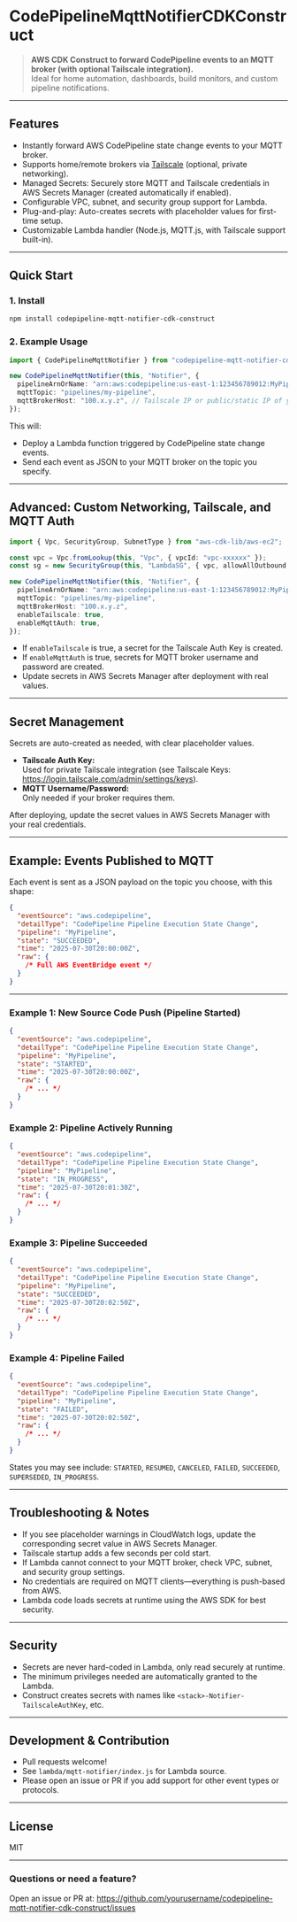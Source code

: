 # CodePipelineMqttNotifierCDKConstruct

> **AWS CDK Construct to forward CodePipeline events to an MQTT broker (with optional Tailscale integration).**  
> Ideal for home automation, dashboards, build monitors, and custom pipeline notifications.

---

## Features

- Instantly forward AWS CodePipeline state change events to your MQTT broker.
- Supports home/remote brokers via [Tailscale](https://tailscale.com/) (optional, private networking).
- Managed Secrets: Securely store MQTT and Tailscale credentials in AWS Secrets Manager (created automatically if enabled).
- Configurable VPC, subnet, and security group support for Lambda.
- Plug-and-play: Auto-creates secrets with placeholder values for first-time setup.
- Customizable Lambda handler (Node.js, MQTT.js, with Tailscale support built-in).

---

## Quick Start

### 1. Install

```bash
npm install codepipeline-mqtt-notifier-cdk-construct
```

### 2. Example Usage

```ts
import { CodePipelineMqttNotifier } from "codepipeline-mqtt-notifier-cdk-construct";

new CodePipelineMqttNotifier(this, "Notifier", {
  pipelineArnOrName: "arn:aws:codepipeline:us-east-1:123456789012:MyPipeline",
  mqttTopic: "pipelines/my-pipeline",
  mqttBrokerHost: "100.x.y.z", // Tailscale IP or public/static IP of your broker
});
```

This will:

- Deploy a Lambda function triggered by CodePipeline state change events.
- Send each event as JSON to your MQTT broker on the topic you specify.

---

## Advanced: Custom Networking, Tailscale, and MQTT Auth

```ts
import { Vpc, SecurityGroup, SubnetType } from "aws-cdk-lib/aws-ec2";

const vpc = Vpc.fromLookup(this, "Vpc", { vpcId: "vpc-xxxxxx" });
const sg = new SecurityGroup(this, "LambdaSG", { vpc, allowAllOutbound: true });

new CodePipelineMqttNotifier(this, "Notifier", {
  pipelineArnOrName: "arn:aws:codepipeline:us-east-1:123456789012:MyPipeline",
  mqttTopic: "pipelines/my-pipeline",
  mqttBrokerHost: "100.x.y.z",
  enableTailscale: true,
  enableMqttAuth: true,
});
```

- If `enableTailscale` is true, a secret for the Tailscale Auth Key is created.
- If `enableMqttAuth` is true, secrets for MQTT broker username and password are created.
- Update secrets in AWS Secrets Manager after deployment with real values.

---

## Secret Management

Secrets are auto-created as needed, with clear placeholder values.

- **Tailscale Auth Key:**  
  Used for private Tailscale integration (see Tailscale Keys: https://login.tailscale.com/admin/settings/keys).
- **MQTT Username/Password:**  
  Only needed if your broker requires them.

After deploying, update the secret values in AWS Secrets Manager with your real credentials.

---

## Example: Events Published to MQTT

Each event is sent as a JSON payload on the topic you choose, with this shape:

```json
{
  "eventSource": "aws.codepipeline",
  "detailType": "CodePipeline Pipeline Execution State Change",
  "pipeline": "MyPipeline",
  "state": "SUCCEEDED",
  "time": "2025-07-30T20:00:00Z",
  "raw": {
    /* Full AWS EventBridge event */
  }
}
```

---

### Example 1: New Source Code Push (Pipeline Started)

```json
{
  "eventSource": "aws.codepipeline",
  "detailType": "CodePipeline Pipeline Execution State Change",
  "pipeline": "MyPipeline",
  "state": "STARTED",
  "time": "2025-07-30T20:00:00Z",
  "raw": {
    /* ... */
  }
}
```

### Example 2: Pipeline Actively Running

```json
{
  "eventSource": "aws.codepipeline",
  "detailType": "CodePipeline Pipeline Execution State Change",
  "pipeline": "MyPipeline",
  "state": "IN_PROGRESS",
  "time": "2025-07-30T20:01:30Z",
  "raw": {
    /* ... */
  }
}
```

### Example 3: Pipeline Succeeded

```json
{
  "eventSource": "aws.codepipeline",
  "detailType": "CodePipeline Pipeline Execution State Change",
  "pipeline": "MyPipeline",
  "state": "SUCCEEDED",
  "time": "2025-07-30T20:02:50Z",
  "raw": {
    /* ... */
  }
}
```

### Example 4: Pipeline Failed

```json
{
  "eventSource": "aws.codepipeline",
  "detailType": "CodePipeline Pipeline Execution State Change",
  "pipeline": "MyPipeline",
  "state": "FAILED",
  "time": "2025-07-30T20:02:50Z",
  "raw": {
    /* ... */
  }
}
```

States you may see include: `STARTED`, `RESUMED`, `CANCELED`, `FAILED`, `SUCCEEDED`, `SUPERSEDED`, `IN_PROGRESS`.

---

## Troubleshooting & Notes

- If you see placeholder warnings in CloudWatch logs, update the corresponding secret value in AWS Secrets Manager.
- Tailscale startup adds a few seconds per cold start.
- If Lambda cannot connect to your MQTT broker, check VPC, subnet, and security group settings.
- No credentials are required on MQTT clients—everything is push-based from AWS.
- Lambda code loads secrets at runtime using the AWS SDK for best security.

---

## Security

- Secrets are never hard-coded in Lambda, only read securely at runtime.
- The minimum privileges needed are automatically granted to the Lambda.
- Construct creates secrets with names like `<stack>-Notifier-TailscaleAuthKey`, etc.

---

## Development & Contribution

- Pull requests welcome!
- See `lambda/mqtt-notifier/index.js` for Lambda source.
- Please open an issue or PR if you add support for other event types or protocols.

---

## License

MIT

---

### Questions or need a feature?

Open an issue or PR at: https://github.com/yourusername/codepipeline-mqtt-notifier-cdk-construct/issues
